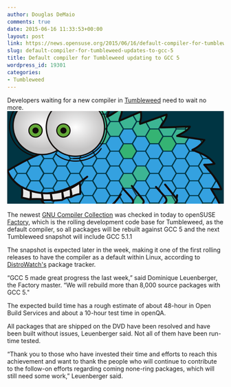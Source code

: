 ```yaml
---
author: Douglas DeMaio
comments: true
date: 2015-06-16 11:33:53+00:00
layout: post
link: https://news.opensuse.org/2015/06/16/default-compiler-for-tumbleweed-updates-to-gcc-5/
slug: default-compiler-for-tumbleweed-updates-to-gcc-5
title: Default compiler for Tumbleweed updating to GCC 5
wordpress_id: 19301
categories:
- Tumbleweed
---
```


Developers waiting for a new compiler in [Tumbleweed](https://en.opensuse.org/Portal:Tumbleweed) need to wait no more. [![A3_13-825x354](/wp-content/uploads/2015/06/A3_13-825x354.png)](/wp-content/uploads/2015/06/A3_13-825x354.png)

The newest [GNU Compiler Collection](https://gcc.gnu.org/) was checked in today to openSUSE [Factory](https://en.opensuse.org/Portal:Factory), which is the rolling development code base for Tumbleweed, as the default compiler, so all packages will be rebuilt against GCC 5 and the next Tumbleweed snapshot will include GCC 5.1.1

The snapshot is expected later in the week, making it one of the first rolling releases to have the compiler as a default within Linux, according to [DistroWatch's](http://distrowatch.com/) package tracker.

“GCC 5 made great progress the last week,” said Dominique Leuenberger, the Factory master. “We will rebuild more than 8,000 source packages with GCC 5."

The expected build time has a rough estimate of about 48-hour in Open Build Services and about a 10-hour test time in openQA.

All packages that are shipped on the DVD have been resolved and have been built without issues, Leuenberger said. Not all of them have been run-time tested.

“Thank you to those who have invested their time and efforts to reach this achievement and want to thank the people who will continue to contribute to the follow-on efforts regarding coming none-ring packages, which will still need some work,” Leuenberger said.
